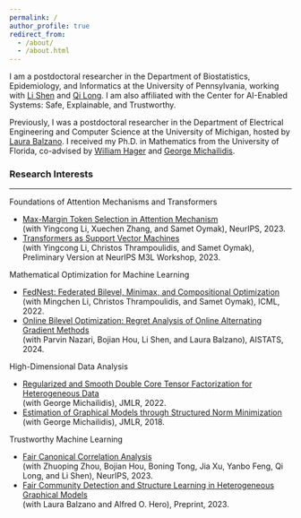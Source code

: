 ```yaml
---
permalink: /
author_profile: true
redirect_from: 
  - /about/
  - /about.html
---
```


I am a postdoctoral researcher in the Department of Biostatistics, Epidemiology, and Informatics at the University of Pennsylvania, working with [Li Shen](https://www.med.upenn.edu/apps/faculty/index.php/g275/p9075258) and [Qi Long](https://www.med.upenn.edu/apps/faculty/index.php/g275/p8939931). I am also affiliated with the Center for AI-Enabled Systems: Safe, Explainable, and Trustworthy. 

Previously, I was a postdoctoral researcher in the Department of Electrical Engineering and Computer Science at the University of Michigan, hosted by [Laura Balzano](https://web.eecs.umich.edu/~girasole/?page_id=10). I received my Ph.D. in Mathematics from the University of Florida, co-advised by [William Hager](https://people.clas.ufl.edu/hager/) and [George Michailidis](https://georgemichailidis.github.io/).



### Research Interests
___

Foundations of Attention Mechanisms and Transformers
  - [Max-Margin Token Selection in Attention Mechanism](https://arxiv.org/pdf/2306.13596.pdf)  
    (with Yingcong Li, Xuechen Zhang, and Samet Oymak), NeurIPS, 2023.
  - [Transformers as Support Vector Machines](https://arxiv.org/pdf/2308.16898.pdf)  
    (with Yingcong Li, Christos Thrampoulidis, and Samet Oymak), Preliminary Version at NeurIPS M3L Workshop, 2023.
    
Mathematical Optimization for Machine Learning
  - [FedNest: Federated Bilevel, Minimax, and Compositional Optimization](https://arxiv.org/pdf/2205.02215.pdf)  
    (with Mingchen Li, Christos Thrampoulidis, and Samet Oymak), ICML, 2022.
  - [Online Bilevel Optimization: Regret Analysis of Online Alternating Gradient Methods](https://proceedings.mlr.press/v238/ataee-tarzanagh24a/ataee-tarzanagh24a.pdf)  
    (with Parvin Nazari, Bojian Hou, Li Shen, and Laura Balzano), AISTATS, 2024.

High-Dimensional Data Analysis
  - [Regularized and Smooth Double Core Tensor Factorization for Heterogeneous Data](https://dl.acm.org/doi/pdf/10.5555/3586589.3586879)  
    (with George Michailidis), JMLR, 2022.
  - [Estimation of Graphical Models through Structured Norm Minimization](https://www.jmlr.org/papers/volume18/16-486/16-486.pdf)  
    (with George Michailidis), JMLR, 2018.

Trustworthy Machine Learning
  - [Fair Canonical Correlation Analysis](https://arxiv.org/pdf/2309.15809.pdf)  
    (with Zhuoping Zhou, Bojian Hou, Boning Tong, Jia Xu, Yanbo Feng, Qi Long, and Li Shen), NeurIPS, 2023.
  - [Fair Community Detection and Structure Learning in Heterogeneous Graphical Models](https://arxiv.org/pdf/2112.05128.pdf)  
    (with Laura Balzano and Alfred O. Hero), Preprint, 2023.

